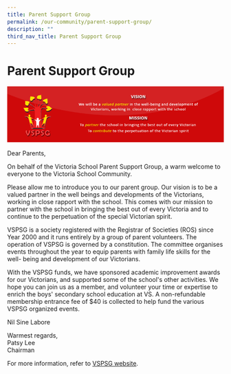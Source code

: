 ```yaml
---
title: Parent Support Group
permalink: /our-community/parent-support-group/
description: ""
third_nav_title: Parent Support Group
---
```


# **Parent Support Group**

![](/images/PSG-Home-Page-Header.gif)

Dear Parents,

On behalf of the Victoria School Parent Support Group, a warm welcome to everyone to the Victoria School Community.

Please allow me to introduce you to our parent group. Our vision is to be a valued partner in the well beings and developments of the Victorians, working in close rapport with the school. This comes with our mission to partner with the school in bringing the best out of every Victoria and to continue to the perpetuation of the special Victorian spirit.

VSPSG is a society registered with the Registrar of Societies (ROS) since Year 2000 and it runs entirely by a group of parent volunteers. The operation of VSPSG is governed by a constitution. The committee organises events throughout the year to equip parents with family life skills for the well- being and development of our Victorians.

With the VSPSG funds, we have sponsored academic improvement awards for our Victorians, and supported some of the school's other activities. We hope you can join us as a member, and volunteer your time or expertise to enrich the boys' secondary school education at VS. A non-refundable membership entrance fee of $40 is collected to help fund the various VSPSG organized events.

Nil Sine Labore

Warmest regards,  
Patsy Lee  
Chairman

For more information, refer to [VSPSG website](https://victoria.moe.edu.sg/psg/).